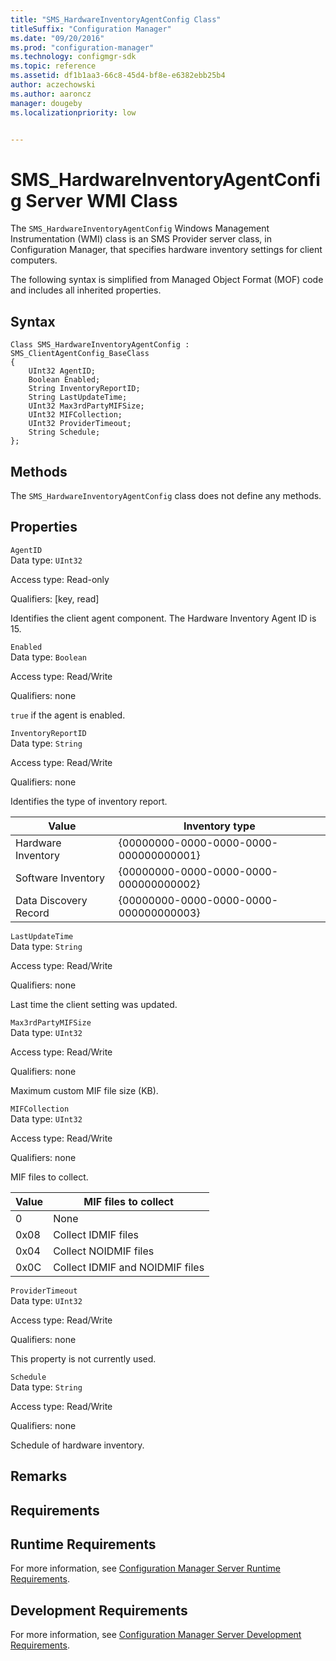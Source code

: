 ```yaml
---
title: "SMS_HardwareInventoryAgentConfig Class"
titleSuffix: "Configuration Manager"
ms.date: "09/20/2016"
ms.prod: "configuration-manager"
ms.technology: configmgr-sdk
ms.topic: reference
ms.assetid: df1b1aa3-66c8-45d4-bf8e-e6382ebb25b4
author: aczechowski
ms.author: aaroncz
manager: dougebyms.localizationpriority: low


---
```

# SMS_HardwareInventoryAgentConfig Server WMI Class
The `SMS_HardwareInventoryAgentConfig` Windows Management Instrumentation (WMI) class is an SMS Provider server class, in Configuration Manager, that specifies hardware inventory settings for client computers.  

 The following syntax is simplified from Managed Object Format (MOF) code and includes all inherited properties.  

## Syntax  

```  
Class SMS_HardwareInventoryAgentConfig : SMS_ClientAgentConfig_BaseClass  
{  
    UInt32 AgentID;  
    Boolean Enabled;  
    String InventoryReportID;  
    String LastUpdateTime;  
    UInt32 Max3rdPartyMIFSize;  
    UInt32 MIFCollection;  
    UInt32 ProviderTimeout;  
    String Schedule;  
};  
```  

## Methods  
 The `SMS_HardwareInventoryAgentConfig` class does not define any methods.  

## Properties  
 `AgentID`  
 Data type: `UInt32`  

 Access type: Read-only  

 Qualifiers: [key, read]  

 Identifies the client agent component. The Hardware Inventory Agent ID is 15.  

 `Enabled`  
 Data type: `Boolean`  

 Access type: Read/Write  

 Qualifiers: none  

 `true` if the agent is enabled.  

 `InventoryReportID`  
 Data type: `String`  

 Access type: Read/Write  

 Qualifiers: none  

 Identifies the type of inventory report.  

|Value|Inventory type|  
|-|-|  
|Hardware Inventory|{00000000-0000-0000-0000-000000000001}|  
|Software Inventory|{00000000-0000-0000-0000-000000000002}|  
|Data Discovery Record|{00000000-0000-0000-0000-000000000003}|  

 `LastUpdateTime`  
 Data type: `String`  

 Access type: Read/Write  

 Qualifiers: none  

 Last time the client setting was updated.  

 `Max3rdPartyMIFSize`  
 Data type: `UInt32`  

 Access type: Read/Write  

 Qualifiers: none  

 Maximum custom MIF file size (KB).  

 `MIFCollection`  
 Data type: `UInt32`  

 Access type: Read/Write  

 Qualifiers: none  

 MIF files to collect.  

|Value|MIF files to collect|  
|-|-|  
|0|None|  
|0x08|Collect IDMIF files|  
|0x04|Collect NOIDMIF files|  
|0x0C|Collect IDMIF and NOIDMIF files|  

 `ProviderTimeout`  
 Data type: `UInt32`  

 Access type: Read/Write  

 Qualifiers: none  

 This property is not currently used.  

 `Schedule`  
 Data type: `String`  

 Access type: Read/Write  

 Qualifiers: none  

 Schedule of hardware inventory.  

## Remarks  

## Requirements  

## Runtime Requirements  
 For more information, see [Configuration Manager Server Runtime Requirements](../../../../../develop/core/reqs/server-runtime-requirements.md).  

## Development Requirements  
 For more information, see [Configuration Manager Server Development Requirements](../../../../../develop/core/reqs/server-development-requirements.md).
